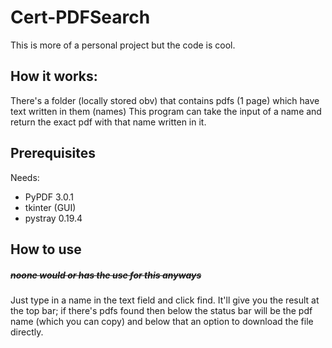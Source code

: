 # Cert-PDFSearch
This is more of a personal project but the code is cool.

## How it works:
There's a folder (locally stored obv) that contains pdfs (1 page) which have text written in them (names)
This program can take the input of a name and return the exact pdf with that name written in it.

## Prerequisites
Needs:
  - PyPDF 3.0.1
  - tkinter (GUI)
  - pystray 0.19.4
  
## How to use 
##### ~~noone would or has the use for this anyways~~
Just type in a name in the text field and click find. It'll give you the result at the top bar; if there's pdfs found then below the status bar will be the pdf name (which you can copy) and below that an option to download the file directly.
